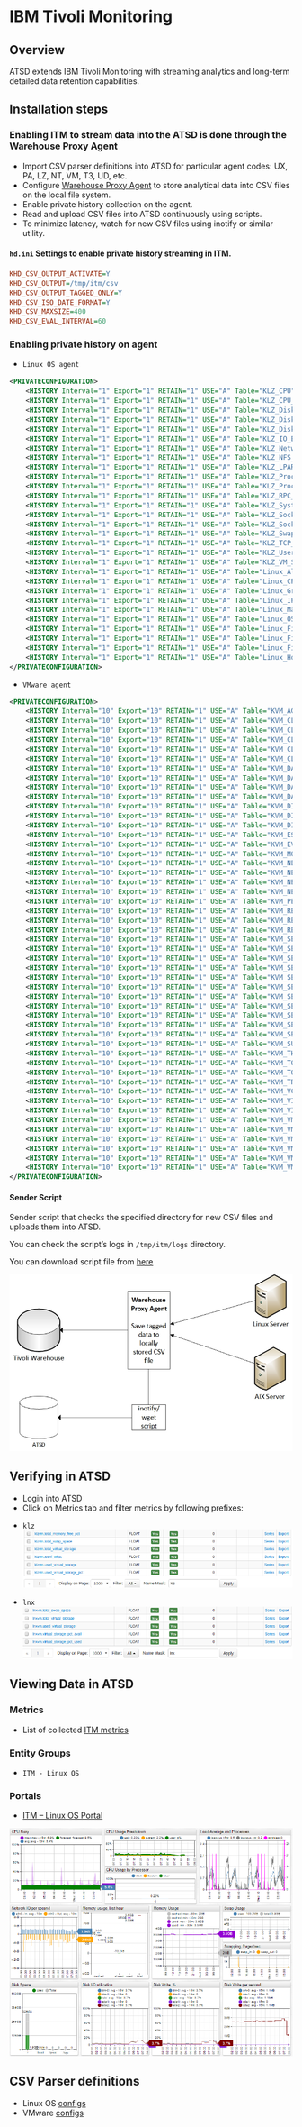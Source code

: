 # IBM Tivoli Monitoring

## Overview
ATSD extends IBM Tivoli Monitoring with streaming analytics and
long-term detailed data retention capabilities.

## Installation steps

### Enabling ITM to stream data into the ATSD is done through the Warehouse Proxy Agent

- Import CSV parser definitions into ATSD for particular agent codes: UX, PA, LZ, NT, VM, T3, UD, etc.
- Configure [Warehouse Proxy Agent](http://www-01.ibm.com/support/knowledgecenter/SSATHD_7.7.0/com.ibm.itm.doc_6.3fp2/adminuse/history_analytics_scenarios.htm "WPA") to store analytical data into CSV files on the local file system.
- Enable private history collection on the agent.
- Read and upload CSV files into ATSD continuously using scripts.
- To minimize latency, watch for new CSV files using inotify or similar utility.


#### `hd.ini` Settings to enable private history streaming in ITM.
```ini
KHD_CSV_OUTPUT_ACTIVATE=Y
KHD_CSV_OUTPUT=/tmp/itm/csv
KHD_CSV_OUTPUT_TAGGED_ONLY=Y
KHD_CSV_ISO_DATE_FORMAT=Y
KHD_CSV_MAXSIZE=400
KHD_CSV_EVAL_INTERVAL=60
```

### Enabling private history on agent

- `Linux OS agent`
```xml
<PRIVATECONFIGURATION>
    <HISTORY Interval="1" Export="1" RETAIN="1" USE="A" Table="KLZ_CPU"></HISTORY>
    <HISTORY Interval="1" Export="1" RETAIN="1" USE="A" Table="KLZ_CPU_Averages"></HISTORY>
    <HISTORY Interval="1" Export="1" RETAIN="1" USE="A" Table="KLZ_Disk"></HISTORY>
    <HISTORY Interval="1" Export="1" RETAIN="1" USE="A" Table="KLZ_Disk_IO"></HISTORY>
    <HISTORY Interval="1" Export="1" RETAIN="1" USE="A" Table="KLZ_Disk_Usage_Trends"></HISTORY>
    <HISTORY Interval="1" Export="1" RETAIN="1" USE="A" Table="KLZ_IO_Ext"></HISTORY>
    <HISTORY Interval="1" Export="1" RETAIN="1" USE="A" Table="KLZ_Network"></HISTORY>
    <HISTORY Interval="1" Export="1" RETAIN="1" USE="A" Table="KLZ_NFS_Statistics"></HISTORY>
    <HISTORY Interval="1" Export="1" RETAIN="1" USE="A" Table="KLZ_LPAR"></HISTORY>
    <HISTORY Interval="1" Export="1" RETAIN="1" USE="A" Table="KLZ_Process"></HISTORY>
    <HISTORY Interval="1" Export="1" RETAIN="1" USE="A" Table="KLZ_Process_User_Info"></HISTORY>
    <HISTORY Interval="1" Export="1" RETAIN="1" USE="A" Table="KLZ_RPC_Statistics"></HISTORY>
    <HISTORY Interval="1" Export="1" RETAIN="1" USE="A" Table="KLZ_System_Statistics"></HISTORY>
    <HISTORY Interval="1" Export="1" RETAIN="1" USE="A" Table="KLZ_Sockets_Detail"></HISTORY>
    <HISTORY Interval="1" Export="1" RETAIN="1" USE="A" Table="KLZ_Sockets_Status"></HISTORY>
    <HISTORY Interval="1" Export="1" RETAIN="1" USE="A" Table="KLZ_Swap_Rate"></HISTORY>
    <HISTORY Interval="1" Export="1" RETAIN="1" USE="A" Table="KLZ_TCP_Statistics"></HISTORY>
    <HISTORY Interval="1" Export="1" RETAIN="1" USE="A" Table="KLZ_User_Login"></HISTORY>
    <HISTORY Interval="1" Export="1" RETAIN="1" USE="A" Table="KLZ_VM_Stats"></HISTORY>
    <HISTORY Interval="1" Export="1" RETAIN="1" USE="A" Table="Linux_All_Users"></HISTORY>
    <HISTORY Interval="1" Export="1" RETAIN="1" USE="A" Table="Linux_CPU_Config"></HISTORY>
    <HISTORY Interval="1" Export="1" RETAIN="1" USE="A" Table="Linux_Group"></HISTORY>
    <HISTORY Interval="1" Export="1" RETAIN="1" USE="A" Table="Linux_IP_Address"></HISTORY>
    <HISTORY Interval="1" Export="1" RETAIN="1" USE="A" Table="Linux_Machine_Information"></HISTORY>
    <HISTORY Interval="1" Export="1" RETAIN="1" USE="A" Table="Linux_OS_Config"></HISTORY>
    <HISTORY Interval="1" Export="1" RETAIN="1" USE="A" Table="Linux_File_Comparison"></HISTORY>
    <HISTORY Interval="1" Export="1" RETAIN="1" USE="A" Table="Linux_File_Information"></HISTORY>
    <HISTORY Interval="1" Export="1" RETAIN="1" USE="A" Table="Linux_File_Pattern"></HISTORY>
    <HISTORY Interval="1" Export="1" RETAIN="1" USE="A" Table="Linux_Host_Availability"></HISTORY>
</PRIVATECONFIGURATION>
```
- `VMware agent`
```xml
<PRIVATECONFIGURATION>
    <HISTORY Interval="10" Export="10" RETAIN="1" USE="A" Table="KVM_AGENT_EVENTS"/>
    <HISTORY Interval="10" Export="10" RETAIN="1" USE="A" Table="KVM_CLUSTERED_DATASTORES"/>
    <HISTORY Interval="10" Export="10" RETAIN="1" USE="A" Table="KVM_CLUSTERED_RESOURCE_POOLS"/>
    <HISTORY Interval="10" Export="10" RETAIN="1" USE="A" Table="KVM_CLUSTERED_SERVERS"/>
    <HISTORY Interval="10" Export="10" RETAIN="1" USE="A" Table="KVM_CLUSTERED_VIRTUAL_MACHINES"/>
    <HISTORY Interval="10" Export="10" RETAIN="1" USE="A" Table="KVM_CLUSTERS"/>
    <HISTORY Interval="10" Export="10" RETAIN="1" USE="A" Table="KVM_DATACENTERS"/>
    <HISTORY Interval="10" Export="10" RETAIN="1" USE="A" Table="KVM_DATASTORES"/>
    <HISTORY Interval="10" Export="10" RETAIN="1" USE="A" Table="KVM_DATASTORE_HOST_DISKS"/>
    <HISTORY Interval="10" Export="10" RETAIN="1" USE="A" Table="KVM_DATASTORE_TOPOLOGY"/>
    <HISTORY Interval="10" Export="10" RETAIN="1" USE="A" Table="KVM_DIRECTOR"/>
    <HISTORY Interval="10" Export="10" RETAIN="1" USE="A" Table="KVM_DISTRIBUTED_VIRTUAL_PORTGROUPS"/>
    <HISTORY Interval="10" Export="10" RETAIN="1" USE="A" Table="KVM_DISTRIBUTED_VIRTUAL_SWITCHES"/>
    <HISTORY Interval="10" Export="10" RETAIN="1" USE="A" Table="KVM_ESX_PERFORMANCE_OBJECT_STATUS"/>
    <HISTORY Interval="10" Export="10" RETAIN="1" USE="A" Table="KVM_EVENTS"/>
    <HISTORY Interval="10" Export="10" RETAIN="1" USE="A" Table="KVM_MONITORED_SERVERS"/>
    <HISTORY Interval="10" Export="10" RETAIN="1" USE="A" Table="KVM_NETWORKED_SERVERS"/>
    <HISTORY Interval="10" Export="10" RETAIN="1" USE="A" Table="KVM_NETWORKED_VIRTUAL_MACHINES"/>
    <HISTORY Interval="10" Export="10" RETAIN="1" USE="A" Table="KVM_NETWORKED_VIRTUAL_SWITCHES"/>
    <HISTORY Interval="10" Export="10" RETAIN="1" USE="A" Table="KVM_NETWORKS"/>
    <HISTORY Interval="10" Export="10" RETAIN="1" USE="A" Table="KVM_PERFORMANCE_OBJECT_STATUS"/>
    <HISTORY Interval="10" Export="10" RETAIN="1" USE="A" Table="KVM_RESOURCE_POOL_CPU"/>
    <HISTORY Interval="10" Export="10" RETAIN="1" USE="A" Table="KVM_RESOURCE_POOL_GENERAL"/>
    <HISTORY Interval="10" Export="10" RETAIN="1" USE="A" Table="KVM_RESOURCE_POOL_MEMORY"/>
    <HISTORY Interval="10" Export="10" RETAIN="1" USE="A" Table="KVM_SERVER"/>
    <HISTORY Interval="10" Export="10" RETAIN="1" USE="A" Table="KVM_SERVER_CPU"/>
    <HISTORY Interval="10" Export="10" RETAIN="1" USE="A" Table="KVM_SERVER_DATASTORE"/>
    <HISTORY Interval="10" Export="10" RETAIN="1" USE="A" Table="KVM_SERVER_DISK"/>
    <HISTORY Interval="10" Export="10" RETAIN="1" USE="A" Table="KVM_SERVER_HBA"/>
    <HISTORY Interval="10" Export="10" RETAIN="1" USE="A" Table="KVM_SERVER_HEALTH"/>
    <HISTORY Interval="10" Export="10" RETAIN="1" USE="A" Table="KVM_SERVER_MEMORY"/>
    <HISTORY Interval="10" Export="10" RETAIN="1" USE="A" Table="KVM_SERVER_NETWORK"/>
    <HISTORY Interval="10" Export="10" RETAIN="1" USE="A" Table="KVM_SERVER_SAN"/>
    <HISTORY Interval="10" Export="10" RETAIN="1" USE="A" Table="KVM_SERVER_VIRTUAL_SWITCHES"/>
    <HISTORY Interval="10" Export="10" RETAIN="1" USE="A" Table="KVM_SERVER_VM_DATASTORE_UTILIZATION"/>
    <HISTORY Interval="10" Export="10" RETAIN="1" USE="A" Table="KVM_SUBNODE_EVENTS"/>
    <HISTORY Interval="10" Export="10" RETAIN="1" USE="A" Table="KVM_THREAD_POOL_STATUS"/>
    <HISTORY Interval="10" Export="10" RETAIN="1" USE="A" Table="KVM_TOPOLOGICAL_EVENTS"/>
    <HISTORY Interval="10" Export="10" RETAIN="1" USE="A" Table="KVM_TOPOLOGY"/>
    <HISTORY Interval="10" Export="10" RETAIN="1" USE="A" Table="KVM_TRIGGERED_ALARMS"/>
    <HISTORY Interval="10" Export="10" RETAIN="1" USE="A" Table="KVM_VCENTERS"/>
    <HISTORY Interval="10" Export="10" RETAIN="1" USE="A" Table="KVM_VIRTUAL_MACHINES"/>
    <HISTORY Interval="10" Export="10" RETAIN="1" USE="A" Table="KVM_VIRTUAL_SWITCHES"/>
    <HISTORY Interval="10" Export="10" RETAIN="1" USE="A" Table="KVM_VM_CPU"/>
    <HISTORY Interval="10" Export="10" RETAIN="1" USE="A" Table="KVM_VM_DATASTORE_UTILIZATION"/>
    <HISTORY Interval="10" Export="10" RETAIN="1" USE="A" Table="KVM_VM_DISK"/>
    <HISTORY Interval="10" Export="10" RETAIN="1" USE="A" Table="KVM_VM_MEMORY"/>
    <HISTORY Interval="10" Export="10" RETAIN="1" USE="A" Table="KVM_VM_NETWORK"/>
    <HISTORY Interval="10" Export="10" RETAIN="1" USE="A" Table="KVM_VM_PARTITION"/>
</PRIVATECONFIGURATION>

```


#### Sender Script

Sender script that checks the specified directory for new CSV files and
uploads them into ATSD. 

You can check the script’s logs in `/tmp/itm/logs` directory.

You can download script file from [here](inotify_sender.sh)


![](images/Warehouse-Proxy-Agent-diagram1.jpg "Warehouse Proxy Agent diagram")

## Verifying  in ATSD

* Login into ATSD
* Click on Metrics tab and filter metrics by following prefixes:

 - `klz`
  ![](images/klz_metrics.png)

 - `lnx`
  ![](images/lnx_metrics.png)



## Viewing Data in ATSD

### Metrics
* List of collected [ITM metrics](metric-list.md)

### Entity Groups

- `ITM - Linux OS`

### Portals
- [ITM – Linux OS Portal](http://apps.axibase.com/chartlab/43f054ee)

![](images/itm_linux_portal.png "itm_linux_portal")



## CSV Parser definitions
- Linux OS [configs](klz-csv-configs.xml)
- VMware [configs](kvm-csv-configs.xml)